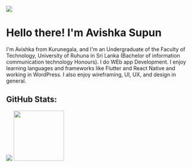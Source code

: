 [![](https://visitcount.itsvg.in/api?id=Achinit99&icon=0&color=0)](https://visitcount.itsvg.in)



# Hello there! I'm Avishka Supun

I'm Avishka from Kurunegala, and I'm an Undergraduate of the Faculty of Technology, University of Ruhuna in Sri Lanka (Bachelor of information communication technology Honours). I do WEb app Development. I enjoy learning languages and frameworks like Flutter and React Native and working in WordPress. I also enjoy wireframing, UI, UX, and design in general.


## GitHub Stats:

![](https://github-profile-summary-cards.vercel.app/api/cards/profile-details?username=Avishkasj&theme=vue) <img height="135em" src="https://github-readme-stats.vercel.app/api/top-langs?username=Avishkasj&show_icons=true&locale=en&layout=compact"/>



